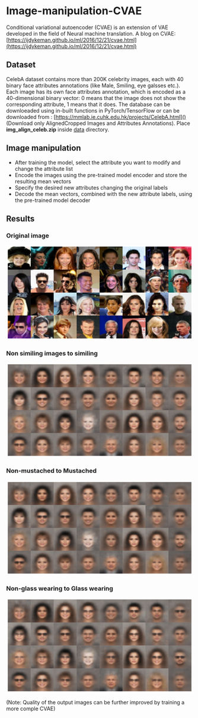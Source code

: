 # Image-manipulation-CVAE

Conditional variational autoencoder (CVAE) is an extension of VAE developed in the field of
Neural machine translation. A blog on CVAE: [https://ijdykeman.github.io/ml/2016/12/21/cvae.html](https://ijdykeman.github.io/ml/2016/12/21/cvae.html)

## Dataset
CelebA dataset contains more than 200K celebrity images, each with 40 binary face attributes
annotations (like Male, Smiling, eye galsses etc.). Each image has its own face attributes
annotation, which is encoded as a 40-dimensional binary vector: 0 means that the image
does not show the corresponding attribute, 1 means that it does. The database can be
downloeaded using in-built functions in PyTorch/TensorFlow or can be downloaded from :
[https://mmlab.ie.cuhk.edu.hk/projects/CelebA.html]() (Download only AlignedCropped
Images and Attributes Annotations). Place **img_align_celeb.zip** inside [data](data) directory. 

## Image manipulation
- After training the model, select the attribute you want to modify and change the attribute list
- Encode the images using the pre-trained model encoder and store the resulting mean vectors
- Specify the desired new attributes changing the original labels
- Decode the mean vectors, combined with the new attribute labels, using the pre-trained model decoder

## Results
### Original image
![](./results/original_test_data.png)

### Non similing images to similing
![](./results/similing.png)

### Non-mustached to Mustached
![](./results/mustache.png)

### Non-glass wearing to Glass wearing
![](./results/eyeglasses.png)

(Note: Quality of the output images can be further improved by training a more comple CVAE)